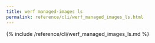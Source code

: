```yaml
---
title: werf managed-images ls
permalink: reference/cli/werf_managed_images_ls.html
---
```


{% include /reference/cli/werf_managed_images_ls.md %}

